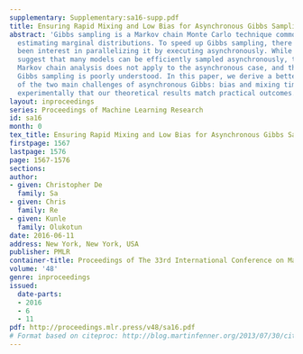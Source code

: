 ```yaml
---
supplementary: Supplementary:sa16-supp.pdf
title: Ensuring Rapid Mixing and Low Bias for Asynchronous Gibbs Sampling
abstract: 'Gibbs sampling is a Markov chain Monte Carlo technique commonly used for
  estimating marginal distributions. To speed up Gibbs sampling, there has recently
  been interest in parallelizing it by executing asynchronously. While empirical results
  suggest that many models can be efficiently sampled asynchronously, traditional
  Markov chain analysis does not apply to the asynchronous case, and thus asynchronous
  Gibbs sampling is poorly understood. In this paper, we derive a better understanding
  of the two main challenges of asynchronous Gibbs: bias and mixing time. We show
  experimentally that our theoretical results match practical outcomes.'
layout: inproceedings
series: Proceedings of Machine Learning Research
id: sa16
month: 0
tex_title: Ensuring Rapid Mixing and Low Bias for Asynchronous Gibbs Sampling
firstpage: 1567
lastpage: 1576
page: 1567-1576
sections: 
author:
- given: Christopher De
  family: Sa
- given: Chris
  family: Re
- given: Kunle
  family: Olukotun
date: 2016-06-11
address: New York, New York, USA
publisher: PMLR
container-title: Proceedings of The 33rd International Conference on Machine Learning
volume: '48'
genre: inproceedings
issued:
  date-parts:
  - 2016
  - 6
  - 11
pdf: http://proceedings.mlr.press/v48/sa16.pdf
# Format based on citeproc: http://blog.martinfenner.org/2013/07/30/citeproc-yaml-for-bibliographies/
---
```

